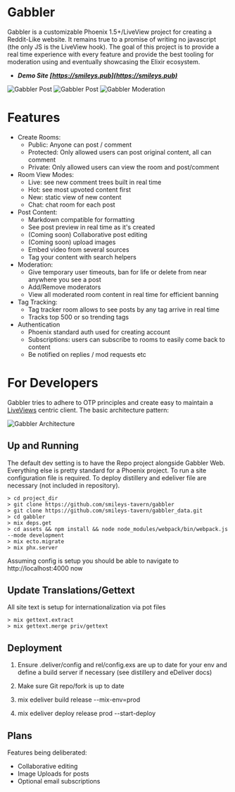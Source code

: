 # Gabbler

Gabbler is a customizable Phoenix 1.5+/LiveView project for creating a Reddit-Like website. It remains true to a promise of writing no javascript (the only JS is the LiveView hook). The goal of this project is to provide a real time experience with every feature and provide the best tooling for moderation using and eventually showcasing the Elixir ecosystem.

- ***Demo Site [https://smileys.pub](https://smileys.pub)***

![Gabbler Post](https://res.cloudinary.com/smileys/image/upload/c_scale,w_558/v1594775143/gabbler-post_p1mnya.jpg "Gabbler Post") 
![Gabbler Post](https://res.cloudinary.com/smileys/image/upload/c_scale,w_558/v1594775143/gabbler-post-create_j2zywu.jpg "Gabbler Post") 
![Gabbler Moderation](https://res.cloudinary.com/smileys/image/upload/c_scale,w_558/v1594775143/gabbler-moderate_yzu2im.jpg "Gabbler Moderation") 


# Features

- Create Rooms:
  - Public: Anyone can post / comment
  - Protected: Only allowed users can post original content, all can comment
  - Private: Only allowed users can view the room and post/comment
- Room View Modes:
  - Live: see new comment trees built in real time
  - Hot: see most upvoted content first
  - New: static view of new content
  - Chat: chat room for each post
- Post Content:
  - Markdown compatible for formatting
  - See post preview in real time as it's created
  - (Coming soon) Collaborative post editing
  - (Coming soon) upload images
  - Embed video from several sources
  - Tag your content with search helpers
- Moderation:
  - Give temporary user timeouts, ban for life or delete from near anywhere you see a post
  - Add/Remove moderators
  - View all moderated room content in real time for efficient banning
- Tag Tracking:
  - Tag tracker room allows to see posts by any tag arrive in real time
  - Tracks top 500 or so trending tags
- Authentication
  - Phoenix standard auth used for creating account
  - Subscriptions: users can subscribe to rooms to easily come back to content
  - Be notified on replies / mod requests etc

# For Developers

Gabbler tries to adhere to OTP principles and create easy to maintain a [LiveViews](https://hexdocs.pm/phoenix_live_view/Phoenix.LiveView.html) centric client. The basic architecture pattern:

![Gabbler Architecture](https://res.cloudinary.com/smileys/image/upload/v1594734890/gabbler_architecture_xboelg.jpg "Gabbler Architecture")

## Up and Running

The default dev setting is to have the Repo project alongside Gabbler Web. Everything else is pretty standard for a Phoenix project. To run a site configuration file is required. To deploy distillery and edeliver file are necessary (not included in repository).

```
> cd project_dir
> git clone https://github.com/smileys-tavern/gabbler
> git clone https://github.com/smileys-tavern/gabbler_data.git
> cd gabbler
> mix deps.get
> cd assets && npm install && node node_modules/webpack/bin/webpack.js --mode development
> mix ecto.migrate
> mix phx.server
```

Assuming config is setup you should be able to navigate to http://localhost:4000 now


## Update Translations/Gettext

All site text is setup for internationalization via pot files

```
> mix gettext.extract
> mix gettext.merge priv/gettext
```

## Deployment

1. Ensure .deliver/config and rel/config.exs are up to date for your env and define a build server if necessary (see distillery and eDeliver docs)

2. Make sure Git repo/fork is up to date

3. mix edeliver build release --mix-env=prod

4. mix edeliver deploy release prod --start-deploy

## Plans

Features being deliberated:

- Collaborative editing
- Image Uploads for posts
- Optional email subscriptions
